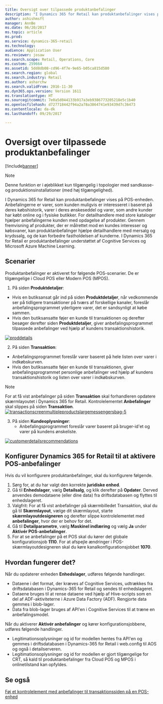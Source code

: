 ```yaml
---
title: Oversigt over tilpassede produktanbefalinger
description: "I Dynamics 365 for Retail kan produktanbefalinger vises på POS-enheden. Anbefalingerne er varer, som kunden muligvis er interesseret i baseret på deres købshistorik, varer i deres ønskeseddel og varer, som andre kunder har købt online og i fysiske butikker. For detailhandlere med store kataloger hjælper anbefalingerne kunden med opdagelse af produkter. Gennem fremvisning af produkter, der er målrettet mod en kundes interesser og købsvaner, kan produktanbefalinger hjælpe detailhandlere med mersalg og krydssalg, og de kan forbedre fastholdelsen af kunderne. I Dynamics 365 for Retail er produktanbefalinger understøttet af Cognitive Services og Microsoft Azure Machine Learning."
author: ashishmsft
manager: AnnBe
ms.date: 06/20/2017
ms.topic: article
ms.prod: 
ms.service: dynamics-365-retail
ms.technology: 
audience: Application User
ms.reviewer: josaw
ms.search.scope: Retail, Operations, Core
ms.custom: 259664
ms.assetid: 5dd8db08-cd96-4f7e-9e65-b05ca815d580
ms.search.region: global
ms.search.industry: Retail
ms.author: asharchw
ms.search.validFrom: 2016-11-30
ms.dyn365.ops.version: Version 1611
ms.translationtype: HT
ms.sourcegitcommit: 7e0a5d044133b917a3eb9386773205218e5c1b40
ms.openlocfilehash: d727718442f94a2a78a3864741e93439d7c36473
ms.contentlocale: da-dk
ms.lasthandoff: 09/29/2017

---
```


# <a name="personalized-product-recommendations-overview"></a>Oversigt over tilpassede produktanbefalinger

[!include[banner](includes/banner.md)]


> [!NOTE]
> Denne funktion er i øjeblikket kun tilgængelig i topologier med sandkasse- og produktionsinstallationer (med høj tilgængelighed). 

I Dynamics 365 for Retail kan produktanbefalinger vises på POS-enheden. Anbefalingerne er varer, som kunden muligvis er interesseret i baseret på deres købshistorik, varer i deres ønskeseddel og varer, som andre kunder har købt online og i fysiske butikker. For detailhandlere med store kataloger hjælper anbefalingerne kunden med opdagelse af produkter. Gennem fremvisning af produkter, der er målrettet mod en kundes interesser og købsvaner, kan produktanbefalinger hjælpe detailhandlere med mersalg og krydssalg, og de kan forbedre fastholdelsen af kunderne. I Dynamics 365 for Retail er produktanbefalinger understøttet af Cognitive Services og Microsoft Azure Machine Learning.


<a name="scenarios"></a>Scenarier
---------

Produktanbefalinger er aktiveret for følgende POS-scenarier. De er tilgængelige i Cloud POS eller Modern POS (MPOS).

1.  På siden **Produktdetaljer**:

-   Hvis en butiksansat går ind på siden **Produktdetaljer**, når vedkommende ser på tidligere transaktioner på tværs af forskellige kanaler, foreslår anbefalingsprogrammet yderligere varer, det er sandsynligt at købe sammen.
-   Hvis den butiksansatte føjer en kunde til transaktionen og derefter besøger derefter siden **Produktdetaljer**, giver anbefalingsprogrammet tilpassede anbefalinger ved hjælp af kundens transaktionshistorik.

[![proddetails](./media/proddetails.png)](./media/proddetails.png)

2.  På siden **Transaktion**:

-   Anbefalingsprogrammet foreslår varer baseret på hele listen over varer i indkøbskurven.
-   Hvis den butiksansatte føjer en kunde til transaktionen, giver anbefalingsprogrammet personlige anbefalinger ved hjælp af kundens transaktionshistorik og listen over varer i indkøbskurven.

> [!NOTE]
> For at få vist anbefalinger på siden **Transaktion** skal forhandleren opdatere skærmlayoutet i Dynamics 365 for Retail. Kontrolelementet **Anbefalinger** skal slippes på siden **Transaktion**. [![transactionscreenmultipleproductslargemessengersbag-5](./media/transactionscreenmultipleproductslargemessengersbag-5.jpg)](./media/transactionscreenmultipleproductslargemessengersbag-5.jpg)

3.  På siden **Kundeoplysninger**:
    -   Anbefalingsprogrammet foreslår varer baseret på bruger-id'et og varer på kundens ønskeliste.

[![customerdetailsrecommendations](./media/customerdetailsrecommendations.png)](./media/customerdetailsrecommendations.png)

## <a name="configure-dynamics-365-for-retail-to-enable-pos-recommendations"></a>Konfigurer Dynamics 365 for Retail til at aktivere POS-anbefalinger
Hvis du vil konfigurere produktanbefalinger, skal du konfigurere følgende.

1.  Sørg for, at du har valgt den korrekte **juridiske enhed**.
2.  Gå til **Enhedslager**, vælg **Detailsalg**, og klik derefter på **Opdater**. Derved anvendes demodataene (eller dine data) fra driftsdatabasen og flyttes til enhedslageret.
3.  Valgfrit: For at få vist anbefalinger på skærmbilledet Transaktion, skal du gå til **Skærmlayout**, vælge dit skærmlayout, starte **skærmlayoutdesigneren** og derefter slippe kontrolelementet med **anbefalinger**, hvor der er behov for det.
4.  Gå til **Detailparametre**, vælg **Maskinel indlæring** og vælg **Ja** under **Aktivér POS-anbefalinger**.
5.  For at se anbefalinger på et POS skal du kører det globale konfigurationsjob **1110**. For at afspejle ændringer i POS-skærmlayoutdesigneren skal du køre kanalkonfigurationsjobbet **1070**.

## <a name="how-does-it-work"></a>[]()Hvordan fungerer det?
Når du opdaterer enheden **Enhedslager**, udføres følgende handlinger.

-   Dataene i det format, der kræves af Cognitive Services, udtrækkes fra driftsdatabasen i Dynamics-365 for Retail og sendes til enhedslageret.
-   Dataene bruges til at rense dataene ved hjælp af Hive-scripts som en del af ADF-aktiviteterne i Azure Data Factory (ADF). Rengjorte data gemmes i blob-lager.
-   Data fra blob-lager bruges af API'en i Cognitive Services til at træne en anbefalingsmodel.

Når du aktiverer **Aktivér anbefalinger** og kører konfigurationsjobbene, udføres følgende handlinger.

-   Legitimationsoplysninger og id for modellen hentes fra API'en og gemmes i driftsdatabasen i Dynamics-365 for Retail i web.config til AOS og også i detailserveren.
-   Legitimationsoplysninger og id for modellen er gjort tilgængelige for CRT, så kald til produktanbefalinger fra Cloud POS og MPOS i onlinetilstand kan opfyldes.


<a name="see-also"></a>Se også
--------

[Føj et kontrolelement med anbefalinger til transaktionssiden på en POS-enhed](add-recommendations-control-pos-screen.md)




